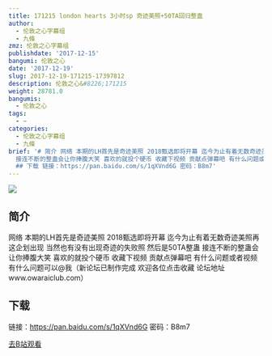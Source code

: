 ```yaml
---
title: 171215 london hearts 3小时sp 奇迹美照+50TA回归整蛊
author:
  - 伦敦之心字幕组
  - 九條
zmz: 伦敦之心字幕组
publishdate: '2017-12-15'
bangumi: 伦敦之心
date: '2017-12-19'
slug: 2017-12-19-171215-17397812
description: 伦敦之心&#8226;171215
weight: 28781.0
bangumis:
  - 伦敦之心
tags:
  - ~
categories:
  - 伦敦之心字幕组
  - 九條
brief: '# 简介 网络 本期的LH首先是奇迹美照 2018甄选即将开幕 迄今为止有着无数奇迹美照再这企划出现 当然也有没有出现奇迹的失败照 然后是50TA整蛊
  接连不断的整蛊会让你捧腹大笑 喜欢的就投个硬币 收藏下视频 贡献点弹幕吧 有什么问题或者视频有什么问题可以@我（新论坛已制作完成 欢迎各位点击收藏 论坛地址www.owaraiclub.com）
  ## 下载 链接：https://pan.baidu.com/s/1qXVnd6G 密码：B8m7'
---
```

![](https://i.imgur.com/B5oGHnw.png)
## 简介  
网络
本期的LH首先是奇迹美照 2018甄选即将开幕 迄今为止有着无数奇迹美照再这企划出现 当然也有没有出现奇迹的失败照 然后是50TA整蛊 接连不断的整蛊会让你捧腹大笑 喜欢的就投个硬币 收藏下视频 贡献点弹幕吧 有什么问题或者视频有什么问题可以@我（新论坛已制作完成 欢迎各位点击收藏 论坛地址www.owaraiclub.com）  

## 下载
链接：https://pan.baidu.com/s/1qXVnd6G 
密码：B8m7

[去B站观看](https://www.bilibili.com/video/av17397812/)
 

